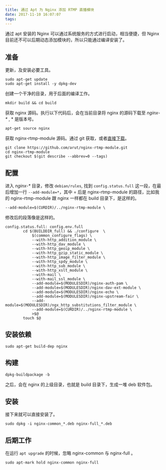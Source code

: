 ```yaml
---
title: 通过 Apt 为 Nginx 添加 RTMP 直播模块
date: 2017-11-10 16:07:07
tags:
---
```


通过 apt 安装的 Nginx 可以通过系统服务的方式进行启动，相当便捷，但 Nginx 目前还不可以后期动态添加模块的，所以只能通过编译安装了。

## 准备

更新，及安装必要工具。

	sudo apt-get update
	sudo apt-get install -y dpkg-dev

创建一个干净的目录，用于后面的编译工作。
	
	mkdir build && cd build
	
获取 nginx 源码。执行以下代码后，会在当前目录将 nginx 的源码下载至 _nginx-*_ , * 是版本号。

	apt-get source nginx
	
获取 nginx-rtmp-module 源码。通过 git 获取，或者[直接下载]( https://github.com/arut/nginx-rtmp-module/archive/master.zip )。

	git clone https://github.com/arut/nginx-rtmp-module.git
	cd nginx-rtmp-module
	git checkout $(git describe --abbrev=0 --tags)
	
<!-- more -->
	
## 配置

进入  _nginx-*_ 目录，修改 `debian/rules`, 找到 `config.status.full` 这一段，在最后增加一行 `--add-module=*`，其中 = 后是 nginx-rtmp-module 的路径，比如我的 nginx-rtmp-module 跟 nginx 一样都在 build 目录下，是这样的。

```
--add-module=$(CURDIR)/../nginx-rtmp-module \
```

修改后的段落像是这样的。

```
config.status.full: config.env.full
        cd $(BUILDDIR_full) && ./configure  \
            $(common_configure_flags) \
            --with-http_addition_module \
            --with-http_dav_module \
            --with-http_geoip_module \
            --with-http_gzip_static_module \
            --with-http_image_filter_module \
            --with-http_spdy_module \
            --with-http_sub_module \
            --with-http_xslt_module \
            --with-mail \
            --with-mail_ssl_module \
            --add-module=$(MODULESDIR)/nginx-auth-pam \
            --add-module=$(MODULESDIR)/nginx-dav-ext-module \
            --add-module=$(MODULESDIR)/nginx-echo \
            --add-module=$(MODULESDIR)/nginx-upstream-fair \
            --add-module=$(MODULESDIR)/ngx_http_substitutions_filter_module \
            --add-module=$(CURDIR)/../nginx-rtmp-module \
            >$@
        touch $@
```

## 安装依赖

	sudo apt-get build-dep nginx

## 构建

	dpkg-buildpackage -b
	
之后，会在 nginx 的上级目录，也就是 build 目录下，生成一堆 deb 软件包。

## 安装

接下来就可以直接安装了。

	sudo dpkg -i nginx-common_*.deb nginx-full_*.deb
	
	
## 后期工作

在运行 `apt upgrade` 的时候，忽略 nginx-common 与 nginx-full 。

	sudo apt-mark hold nginx-common nginx-full
	